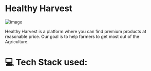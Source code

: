 # Healthy Harvest
![image](https://user-images.githubusercontent.com/77536248/141651143-63675c4b-3d81-4e70-b3e4-96803668ffdd.png)

Healthy Harvest is a platform where you can find premium products at reasonable price. Our goal is to help farmers to get most out of the Agriculture.

# 💻 Tech Stack used:

<img alt="" src="https://img.shields.io/badge/HTML5-E34F26?style=for-the-badge&logo=html5&logoColor=white"/> <img alt="" src="https://img.shields.io/badge/CSS3-1572B6?style=for-the-badge&logo=css3&logoColor=white"/> <img alt="" src="https://img.shields.io/badge/Bootstrap-E34F26?style=for-the-badge&logo=html5&logoColor=white"/> <img alt="" src="https://img.shields.io/badge/React-20232A?style=for-the-badge&logo=react&logoColor=61DAFB"/>

